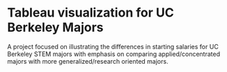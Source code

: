 # Tableau visualization for UC Berkeley Majors
A project focused on illustrating the differences in starting salaries for UC Berkeley STEM majors with emphasis on comparing applied/concentrated majors with more generalized/research oriented majors.
